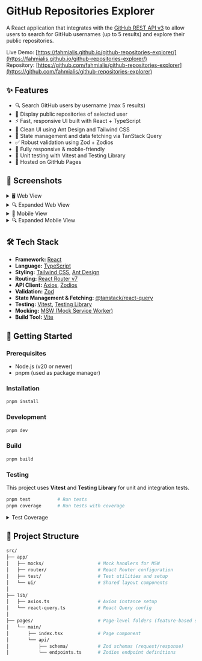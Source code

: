 # GitHub Repositories Explorer

A React application that integrates with the [GitHub REST API v3](https://developer.github.com/v3/) to allow users to search for GitHub usernames (up to 5 results) and explore their public repositories.

Live Demo: [https://fahmialis.github.io/github-repositories-explorer/](https://fahmialis.github.io/github-repositories-explorer/)  
Repository: [https://github.com/fahmialis/github-repositories-explorer](https://github.com/fahmialis/github-repositories-explorer)

## ✨ Features

- 🔍 Search GitHub users by username (max 5 results)
- 📂 Display public repositories of selected user
- ⚡ Fast, responsive UI built with React + TypeScript
- 🎨 Clean UI using Ant Design and Tailwind CSS
- 🔄 State management and data fetching via TanStack Query
- ✅ Robust validation using Zod + Zodios
- 📱 Fully responsive & mobile-friendly
- 🧪 Unit testing with Vitest and Testing Library
- 🚀 Hosted on GitHub Pages

## 📸 Screenshots

<details>
  <summary>🖥️ Web View</summary>
  <p>
    <img src="assets/image.png" alt="Web View" />
  </p>
</details>

<details>
  <summary>🔍 Expanded Web View</summary>
  <p>
    <img src="assets/image-3.png" alt="Expanded Web View" />
  </p>
</details>

<details>
  <summary>📱 Mobile View</summary>
  <p>
    <img src="assets/image-1.png" alt="Mobile View" />
  </p>
</details>

<details>
  <summary>🔍 Expanded Mobile View</summary>
  <p>
    <img src="assets/image-2.png" alt="Expanded Mobile View" />
  </p>
</details>

## 🛠️ Tech Stack

- **Framework:** [React](https://reactjs.org/)
- **Language:** [TypeScript](https://www.typescriptlang.org/)
- **Styling:** [Tailwind CSS](https://tailwindcss.com/), [Ant Design](https://ant.design/)
- **Routing:** [React Router v7](https://reactrouter.com/)
- **API Client:** [Axios](https://axios-http.com/), [Zodios](https://zodios.dev/)
- **Validation:** [Zod](https://zod.dev/)
- **State Management & Fetching:** [@tanstack/react-query](https://tanstack.com/query)
- **Testing:** [Vitest](https://vitest.dev/), [Testing Library](https://testing-library.com/)
- **Mocking:** [MSW (Mock Service Worker)](https://mswjs.io/)
- **Build Tool:** [Vite](https://vitejs.dev/)

## 🚀 Getting Started

### Prerequisites

- Node.js (v20 or newer)
- pnpm (used as package manager)

### Installation

```bash
pnpm install
```

### Development

```bash
pnpm dev
```

### Build

```bash
pnpm build
```

### Testing

This project uses **Vitest** and **Testing Library** for unit and integration tests.

```bash
pnpm test          # Run tests
pnpm coverage      # Run tests with coverage
```

<details>
  <summary>Test Coverage</summary>
  <p>
    <img src="assets/coverage.png" alt="Test Coverage" />
  </p>
</details>

## 📁 Project Structure

```bash
src/
├── app/
│   ├── mocks/                    # Mock handlers for MSW
│   ├── router/                   # React Router configuration
│   ├── test/                     # Test utilities and setup
│   └── ui/                       # Shared layout components
│
├── lib/
│   ├── axios.ts                  # Axios instance setup
│   └── react-query.ts            # React Query config
│
├── pages/                        # Page-level folders (feature-based structure)
│   └── main/
│       ├── index.tsx             # Page component
│       └── api/
│           ├── schema/           # Zod schemas (request/response)
│           └── endpoints.ts      # Zodios endpoint definitions

```
